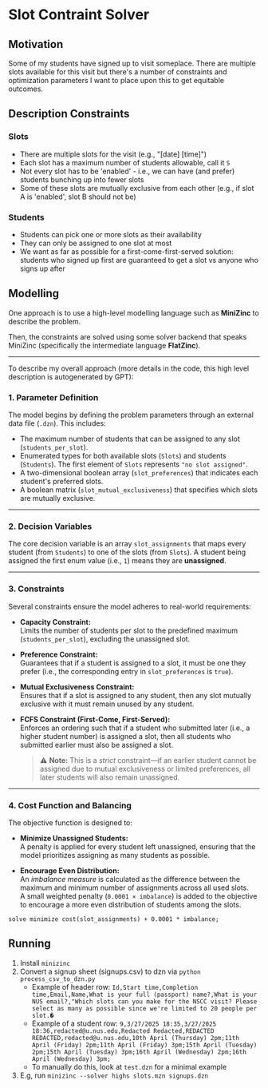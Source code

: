 # Slot Contraint Solver

## Motivation

Some of my students have signed up to visit someplace. There are multiple slots available for this visit but there's a number of constraints and optimization parameters I want to place upon this to get equitable outcomes.

## Description Constraints

### Slots
- There are multiple slots for the visit (e.g., "[date] [time]")
- Each slot has a maximum number of students allowable, call it `S`
- Not every slot has to be 'enabled' - i.e., we can have (and prefer) students bunching up into fewer slots
- Some of these slots are mutually exclusive from each other (e.g., if slot A is 'enabled', slot B should not be)

### Students
- Students can pick one or more slots as their availability
- They can only be assigned to one slot at most
- We want as far as possible for a first-come-first-served solution: students who signed up first are guaranteed to get a slot vs anyone who signs up after

## Modelling

One approach is to use a high-level modelling language such as **MiniZinc** to describe the problem.

Then, the constraints are solved using some solver backend that speaks MiniZinc (specifically the intermediate language **FlatZinc**).

---

To describe my overall approach (more details in the code, this high level description is autogenerated by GPT):

### 1. Parameter Definition

The model begins by defining the problem parameters through an external data file (`.dzn`). This includes:

- The maximum number of students that can be assigned to any slot (`students_per_slot`).
- Enumerated types for both available slots (`Slots`) and students (`Students`). The first element of `Slots` represents `"no slot assigned"`.
- A two-dimensional boolean array (`slot_preferences`) that indicates each student's preferred slots.
- A boolean matrix (`slot_mutual_exclusiveness`) that specifies which slots are mutually exclusive.

---

### 2. Decision Variables

The core decision variable is an array `slot_assignments` that maps every student (from `Students`) to one of the slots (from `Slots`). A student being assigned the first enum value (i.e., `1`) means they are **unassigned**.

---

### 3. Constraints

Several constraints ensure the model adheres to real-world requirements:

- **Capacity Constraint:**  
  Limits the number of students per slot to the predefined maximum (`students_per_slot`), excluding the unassigned slot.

- **Preference Constraint:**  
  Guarantees that if a student is assigned to a slot, it must be one they prefer (i.e., the corresponding entry in `slot_preferences` is `true`).

- **Mutual Exclusiveness Constraint:**  
  Ensures that if a slot is assigned to any student, then any slot mutually exclusive with it must remain unused by any student.

- **FCFS Constraint (First-Come, First-Served):**  
  Enforces an ordering such that if a student who submitted later (i.e., a higher student number) is assigned a slot, then all students who submitted earlier must also be assigned a slot.  
  > ⚠️ **Note:** This is a *strict* constraint—if an earlier student cannot be assigned due to mutual exclusiveness or limited preferences, all later students will also remain unassigned.

---

### 4. Cost Function and Balancing

The objective function is designed to:

- **Minimize Unassigned Students:**  
  A penalty is applied for every student left unassigned, ensuring that the model prioritizes assigning as many students as possible.

- **Encourage Even Distribution:**  
  An *imbalance measure* is calculated as the difference between the maximum and minimum number of assignments across all used slots.  
  A small weighted penalty (`0.0001 × imbalance`) is added to the objective to encourage a more even distribution of students among the slots.

```minizinc
solve minimize cost(slot_assignments) + 0.0001 * imbalance;
```



## Running

1. Install `minizinc`
1. Convert a signup sheet (signups.csv) to dzn via `python process_csv_to_dzn.py`
	- Example of header row: `Id,Start time,Completion time,Email,Name,What is your full (passport) name?,What is your NUS email?,"Which slots can you make for the NSCC visit? Please select as many as possible since we're limited to 20 people per slot.�`
	- Example of a student row: `9,3/27/2025 18:35,3/27/2025 18:36,redacted@u.nus.edu,Redacted Redacted,REDACTED REDACTED,redacted@u.nus.edu,10th April (Thursday) 2pm;11th April (Friday) 2pm;11th April (Friday) 3pm;15th April (Tuesday) 2pm;15th April (Tuesday) 3pm;16th April (Wednesday) 2pm;16th April (Wednesday) 3pm;`
	- To manually do this, look at `test.dzn` for a minimal example
1. E.g, run `minizinc --solver highs slots.mzn signups.dzn` 

